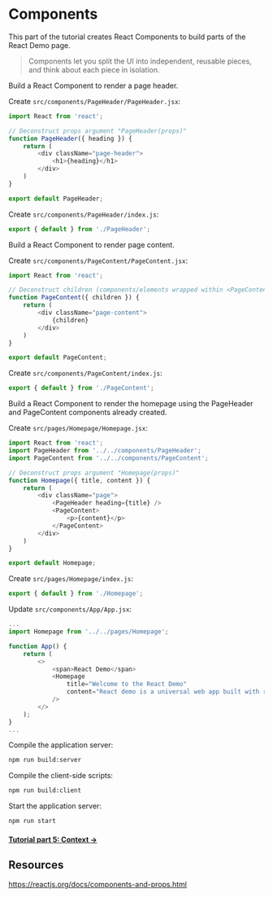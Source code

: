 # Components

This part of the tutorial creates React Components to build parts of the React Demo page.

> Components let you split the UI into independent, reusable pieces, and think about each piece in isolation.

Build a React Component to render a page header.

Create `src/components/PageHeader/PageHeader.jsx`:
```js
import React from 'react';

// Deconstruct props argument "PageHeader(props)"
function PageHeader({ heading }) {
    return (
        <div className="page-header">
            <h1>{heading}</h1>
        </div>
    )
}

export default PageHeader;
```

Create `src/components/PageHeader/index.js`:
```js
export { default } from './PageHeader';
```

Build a React Component to render page content.

Create `src/components/PageContent/PageContent.jsx`:
```js
import React from 'react';

// Deconstruct children (components/elements wrapped within <PageContent> ... </PageContent>)
function PageContent({ children }) {
    return (
        <div className="page-content">
            {children}
        </div>
    )
}

export default PageContent;
```

Create `src/components/PageContent/index.js`:
```js
export { default } from './PageContent';
```

Build a React Component to render the homepage using the PageHeader and PageContent components already created.

Create `src/pages/Homepage/Homepage.jsx`:
```js
import React from 'react';
import PageHeader from '../../components/PageHeader';
import PageContent from '../../components/PageContent';

// Deconstruct props argument "Homepage(props)"
function Homepage({ title, content }) {
    return (
        <div className="page">
            <PageHeader heading={title} />
            <PageContent>
                <p>{content}</p>
            </PageContent>
        </div>
    )
}

export default Homepage;
```

Create `src/pages/Homepage/index.js`:
```js
export { default } from './Homepage';
```

Update `src/components/App/App.jsx`:
```js
...
import Homepage from '../../pages/Homepage';

function App() {
    return (
        <>
            <span>React Demo</span>
            <Homepage
                title="Welcome to the React Demo"
                content="React demo is a universal web app built with react."
            />
        </>
    );
}
...
```

Compile the application server:
```bash
npm run build:server
```

Compile the client-side scripts:
```bash
npm run build:client
```

Start the application server:
```bash
npm run start
```


#### [Tutorial part 5: Context &#8594;](./5-context.md)


## Resources

https://reactjs.org/docs/components-and-props.html

